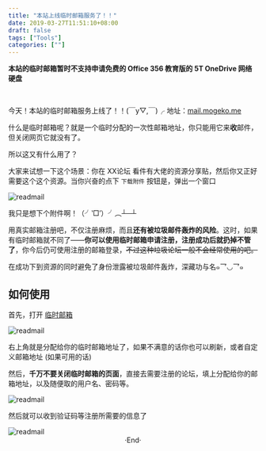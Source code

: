 ```yaml
---
title: "本站上线临时邮箱服务了！！"
date: 2019-03-27T11:51:10+08:00
draft: false
tags: ["Tools"]
categories: [""]
---
```

<!-- 
<img alt="" src="https://mogeko.github.io/images/047/" >
<span class="spoiler" ></span>
&emsp;&emsp;
 -->



**本站的临时邮箱暂时不支持申请免费的 Office 356 教育版的 5T OneDrive 网络硬盘**

<br>

今天！本站的临时邮箱服务上线了！！(￣y▽,￣)╭  地址：[mail.mogeko.me](http://mail.mogeko.me)

什么是临时邮箱呢？就是一个临时分配的一次性邮箱地址，你只能用它来**收**邮件，但关闭网页它就没有了。

所以这又有什么用了？

大家来试想一下这个场景：你在 XX论坛 看件有大佬的资源分享贴，然后你又正好需要这个这个资源。当你兴奋的点下 `下载附件` 按钮是，弹出一个窗口

<img alt="readmail" src="https://mogeko.github.io/images/047/readmail_0.png" >

我只是想下个附件啊！（╯‵□′）╯︵┴─┴

用真实邮箱注册吧，不仅注册麻烦，而且**还有被垃圾邮件轰炸的风险**。这时，如果有临时邮箱就不同了——**你可以使用临时邮箱申请注册，注册成功后就扔掉不管了**，你今后仍可使用注册的邮箱登录，<del>不过这种垃圾论坛一般不会经常使用的吧。</del>

在成功下到资源的同时避免了身份泄露被垃圾邮件轰炸，深藏功与名๑乛◡乛๑

## 如何使用

首先，打开 [临时邮箱](http://mail.mogeko.me)

<img alt="readmail" src="https://mogeko.github.io/images/047/readmail_1.png" >

右上角就是分配给你的临时邮箱地址了，如果不满意的话你也可以刷新，或者自定义邮箱地址 (如果可用的话)

然后，**千万不要关闭临时邮箱的页面**，直接去需要注册的论坛，填上分配给你的邮箱地址，以及随便取的用户名、密码等。

<img alt="readmail" src="https://mogeko.github.io/images/047/readmail_2.png" >

然后就可以收到验证码等注册所需要的信息了

<img alt="readmail" src="https://mogeko.github.io/images/047/readmail_3.png" >





<br>

<center>  ·End·  </center>